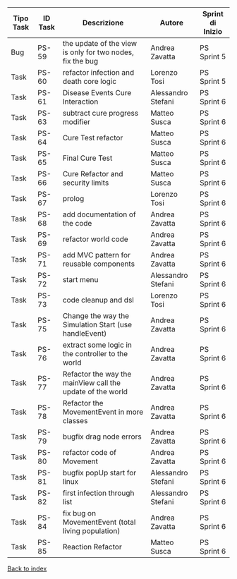 |Tipo Task|ID Task|Descrizione                           |Autore      |Sprint di Inizio|
|---------|-------|--------------------------------------|------------|----------------|
|Bug      |PS-59  |the update of the view is only for two nodes, fix the bug|Andrea Zavatta|PS Sprint 5     |
|Task     |PS-60  |refactor infection and death core logic|Lorenzo Tosi|PS Sprint 5     |
|Task     |PS-61  |Disease Events Cure Interaction       |Alessandro Stefani|PS Sprint 6     |
|Task     |PS-63  |subtract cure progress modifier       |Matteo Susca|PS Sprint 6     |
|Task     |PS-64  |Cure Test refactor                    |Matteo Susca|PS Sprint 6     |
|Task     |PS-65  |Final Cure Test                       |Matteo Susca|PS Sprint 6     |
|Task     |PS-66  |Cure Refactor and security limits     |Matteo Susca|PS Sprint 6     |
|Task     |PS-67  |prolog                                |Lorenzo Tosi|PS Sprint 6     |
|Task     |PS-68  |add documentation of the code         |Andrea Zavatta|PS Sprint 6     |
|Task     |PS-69  |refactor world code                   |Andrea Zavatta|PS Sprint 6     |
|Task     |PS-71  |add MVC pattern for reusable components|Andrea Zavatta|PS Sprint 6     |
|Task     |PS-72  |start menu                            |Alessandro Stefani|PS Sprint 6     |
|Task     |PS-73  |code cleanup and dsl                  |Lorenzo Tosi|PS Sprint 6     |
|Task     |PS-75  |Change the way the Simulation Start (use handleEvent)|Andrea Zavatta|PS Sprint 6     |
|Task     |PS-76  |extract some logic in the controller to the world|Andrea Zavatta|PS Sprint 6     |
|Task     |PS-77  |Refactor the way the mainView call the update of the world|Andrea Zavatta|PS Sprint 6     |
|Task     |PS-78  |Refactor the MovementEvent in more classes|Andrea Zavatta|PS Sprint 6     |
|Task     |PS-79  |bugfix drag node errors               |Andrea Zavatta|PS Sprint 6     |
|Task     |PS-80  |refactor code of Movement             |Andrea Zavatta|PS Sprint 6     |
|Task     |PS-81  |bugfix popUp start for linux          |Alessandro Stefani|PS Sprint 6     |
|Task     |PS-82  |first infection through list          |Alessandro Stefani|PS Sprint 6     |
|Task     |PS-84  |fix bug on MovementEvent (total living population)|Andrea Zavatta|PS Sprint 6     |
|Task     |PS-85  |Reaction Refactor                     |Matteo Susca|PS Sprint 6     |

[Back to index](../index.md)
